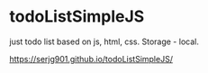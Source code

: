 # todoListSimpleJS
just todo list based on js, html, css. Storage - local.

https://serjg901.github.io/todoListSimpleJS/
